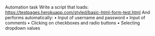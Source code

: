 Automation task 
Write a script that loads: https://testpages.herokuapp.com/styled/basic-html-form-test.html 
And performs automatically: 
• Input of username and password 
• Input of comments 
• Clicking on checkboxes and radio buttons 
• Selecting dropdown values